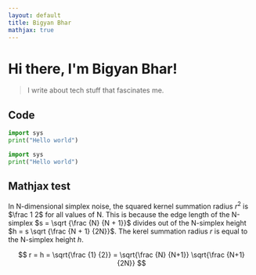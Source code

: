 ```yaml
---
layout: default
title: Bigyan Bhar
mathjax: true
---
```


# Hi there, I'm Bigyan Bhar!
> I write about tech stuff that fascinates me.

## Code

```python
import sys
print("Hello world")
```

~~~ python
import sys
print("Hello world")
~~~

## Mathjax test

In N-dimensional simplex noise, the squared kernel summation radius $r^2$ is $\frac 1 2$
for all values of N. This is because the edge length of the N-simplex $s = \sqrt {\frac {N} {N + 1}}$
divides out of the N-simplex height $h = s \sqrt {\frac {N + 1} {2N}}$.
The kerel summation radius $r$ is equal to the N-simplex height $h$.

$$ r = h = \sqrt{\frac {1} {2}} = \sqrt{\frac {N} {N+1}} \sqrt{\frac {N+1} {2N}} $$
